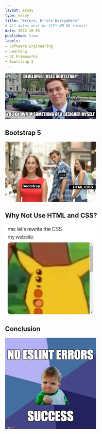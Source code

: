 ```yaml
---
layout: essay
type: essay
title: "Errors, Errors Everywhere"
# All dates must be YYYY-MM-DD format!
date: 2022-10-03
published: true
labels:
- Software Engineering
- Learning
- UI Frameworks
- Bootstrap 5
---
```


<div class="text-center p-4">
  <img width="300px" img class="img-fluid" src="../img/ui-frameworks/osborn.jpg">
</div>

## Bootstrap 5



<div class="text-center p-4">
    <img width="300px" img class="img-fluid" src="../img/ui-frameworks/bhc.jpg">
</div>

## Why Not Use HTML and CSS?



<div class="text-center p-4">
    <img width="300px" img class="img-fluid" src="../img/ui-frameworks/pikachu.png">

## Conclusion



<div class="text-center p-4">
    <img width="300px" img class="img-fluid" src="../img/standards/success.jpeg">
